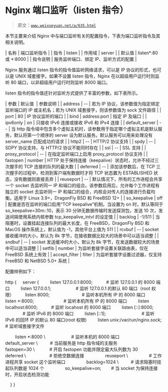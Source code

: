 # Nginx 端口监听（listen 指令）

> 原文：[`www.weixueyuan.net/a/635.html`](http://www.weixueyuan.net/a/635.html)

本节主要来介绍 Nginx 中与端口监听有关的配置指令，下表为端口监听指令及其相关说明。

| 名称 | 端口监听指令 |
| 指令 | listen |
| 作用域 | server |
| 默认值 | listen*:80 或 *:8000 |
| 指令说明 | 服务监听端口、绑定 IP、监听方式的配置 |

Nginx 服务通过 listen 指令的指令值监听网络请求，可以是 IP 协议的形式，也可以是 UNIX 域套接字。如果不设置 listen 指令，Nginx 在以超级用户运行时则监听 80 端口，以非超级用户运行时则监听 8000 端口。

listen 指令的指令值还针对监听方式提供了丰富的参数，如下表所示。

| 参数 | 默认值  | 参数说明 |
| address | -- | 若为 IP 协议，该参数值为指定绑定监听端口的 IP 或主机名；若为 UNIX 域套接字，则该参数值为 sock 文件路径 |
| port | 80 | IP 协议监听的端口 |
| bind | address:port | 指定 IP 及端口 |
| ipv6only | on | 只接收 IPv6 连接或接收 IPv6 和 IPv4 连接 |
| default_server | -- | 当 http 指令域中包含多个虚拟主机时，该参数用于指定哪个虚拟主机是默认服务，默认将第一个顺序的 server 设为默认服务。默认服务可以用来处理没有 server_name 匹配成功的请求 |
| http2 | -- | HTTP/2 协议支持 |
| spdy | -- | SDPY 协议支持，与 HTTP/2 协议不能同时存在 |
| ssl | -- | SSL 支持 |
| proxy_protocol | -- | 在指定监听端口上启用 proxy_protocol 协议支持 |
| fastopen | number | HTTP 处于保持连接（keepalive）状态时，允许不经过三次握手的 TCP 连接的队列的最大数 |
| deferred | -- | 添加该参数后，在 TCP 三次握手的过程中，检测到客户端有数据时才将 TCP 状态置为 ESTABLISHED 状态，没有数据则直接丢弃 |
| reuseport | -- | 默认情况下，所有的工作进程会共享一个 socket 去监听同一 IP 和端口的组合。该参数启用后，允许每个工作进程有独立的 socket 去监听同一 IP 和端口的组合，内核会对传人的连接进行负载均衡。适用于 Linux 3.9+，DragonFly BSD 和 FreeBSD 12+ |
| so_keepalive | off | 配置是否在监听的端口启用“TCP keepalive”机制。当设置为 on 时，默认等同于 so_keepalive=30m::10，表示 30 分钟无数据传输时发送探测包，发送 10 次，发送间隔使用系统内核参数 tcp_keepalive_intvl 的设定值 |
| backlog | -1/511 | 当阻塞时，设置挂起连接队列的最大长度，在 FreeBSD，DragonFly BSD 和 MacOS 操作系统上，默认值为 -1，其他平台上值为 511 |
| rcvbuf | -- | socket 接收缓冲的大小，默认为 8k 字节，在接收数据比较大的场景中可以适当调整 |
| sndbuf | -- | socket 发送缓冲的大小，默认为 8k 字节，在发送数据较大的场景中可以适当调整 |
| setfib | number | 为监听套接字设置关联路由表，仅在 FreeBSD 系统上有效 |
| accept_filter | filter | 为监听套接字设置过滤器，仅支持 FreeBSD 和 NetBSD 5.0+ 系统 |

配置样例如下：

http {
    server {
        listen 127.0.0.1:8000;           # 监听 127.0.0.1 的 8000 端口
        listen 127.0.0.1;                    # 监听 127.0.0.1 的默认 80 端口（root 权限）
        listen 8000;                          # 监听本机所有 IP 的 8000 端口
        listen *:8000;                        # 监听本机所有 IP 的 8000 端口
        listen localhost:8000;           # 监听 locahost 的 8000 端口
        listen [::]:8000;                      # 监听 IPv6 的 8000 端口
        listen [::1];                             # 监听 IPv6 的回环 IP 的默认 80 端口(root 权限)
        listen unix:/var/run/nginx.sock; # 监听域套接字文件

        listen *:8000 \                     # 监听本机的 8000 端口
                default_server \          # 当前服务是 http 指令域的主服务
                fastopen=30 \            # 开启 fastopen 功能并限定最大队列数为 30
                deferred \                   # 拒绝空数据连接
                reuseport \                 # 工作进程共享 socket 这个监听端口
                backlog=1024 \          # 请求阻塞时挂起队列数是 1024 个
                so_keepalive=on;        # 当 socket 为保持连接时，开启状态检测功能

    }
}